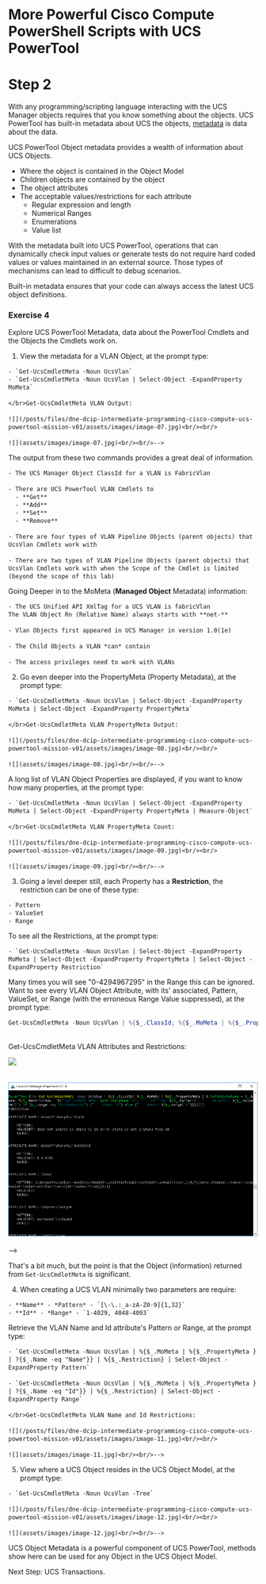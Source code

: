 # More Powerful Cisco Compute PowerShell Scripts with UCS PowerTool

# Step 2

With any programming/scripting language interacting with the
UCS Manager objects requires that you know something about the objects. UCS PowerTool has built-in metadata about UCS the objects, [metadata](https://en.wikipedia.org/wiki/Metadata) is data about the data.

UCS PowerTool Object metadata provides a wealth of information about UCS Objects.

  - Where the object is contained in the Object Model
  - Children objects are contained by the object
  - The object attributes
  - The acceptable values/restrictions for each attribute
    - Regular expression and length
    - Numerical Ranges
    - Enumerations
    - Value list

  With the metadata built into UCS PowerTool, operations that can dynamically check input values or generate tests do not require hard coded values or values maintained in an external source. Those types of mechanisms can lead to difficult to debug scenarios.

  Built-in metadata ensures that your code can always access the latest UCS object definitions.

### Exercise 4

Explore UCS PowerTool Metadata, data about the PowerTool Cmdlets and the Objects the Cmdlets work on.

  1. View the metadata for a VLAN Object, at the prompt type:

    - `Get-UcsCmdletMeta -Noun UcsVlan`
    - `Get-UcsCmdletMeta -Noun UcsVlan | Select-Object -ExpandProperty MoMeta`

    </br>Get-UcsCmdletMeta VLAN Output:

    ![](/posts/files/dne-dcip-intermediate-programming-cisco-compute-ucs-powertool-mission-v01/assets/images/image-07.jpg)<br/><br/>

    ![](assets/images/image-07.jpg)<br/><br/>-->

  The output from these two commands provides a great deal of information.

    - The UCS Manager Object ClassId for a VLAN is FabricVlan

    - There are UCS PowerTool VLAN Cmdlets to
      - **Get**
      - **Add**
      - **Set**
      - **Remove**

    - There are four types of VLAN Pipeline Objects (parent objects) that UcsVlan Cmdlets work with

    - There are two types of VLAN Pipeline Objects (parent objects) that UcsVlan Cmdlets work with when the Scope of the Cmdlet is limited (beyond the scope of this lab)

  Going Deeper in to the MoMeta (**Managed Object** Metadata) information:

    - The UCS Unified API XmlTag for a UCS VLAN is fabricVlan
    The VLAN Object Rn (Relative Name) always starts with **net-**

    - Vlan Objects first appeared in UCS Manager in version 1.0(1e)

    - The Child Objects a VLAN *can* contain

    - The access privileges need to work with VLANs

  2. Go even deeper into the PropertyMeta (Property Metadata), at the prompt type:

    - `Get-UcsCmdletMeta -Noun UcsVlan | Select-Object -ExpandProperty MoMeta | Select-Object -ExpandProperty PropertyMeta`

    </br>Get-UcsCmdletMeta VLAN PropertyMeta Output:

    ![](/posts/files/dne-dcip-intermediate-programming-cisco-compute-ucs-powertool-mission-v01/assets/images/image-08.jpg)<br/><br/>

    ![](assets/images/image-08.jpg)<br/><br/>-->

  A long list of VLAN Object Properties are displayed, if you want to know how many properties, at the prompt type:

    - `Get-UcsCmdletMeta -Noun UcsVlan | Select-Object -ExpandProperty MoMeta | Select-Object -ExpandProperty PropertyMeta | Measure-Object`

    </br>Get-UcsCmdletMeta VLAN PropertyMeta Count:

    ![](/posts/files/dne-dcip-intermediate-programming-cisco-compute-ucs-powertool-mission-v01/assets/images/image-09.jpg)<br/><br/>

    ![](assets/images/image-09.jpg)<br/><br/>-->

  3. Going a level deeper still, each Property has a **Restriction**, the restriction can be one of these type:

    - Pattern
    - ValueSet
    - Range

  To see all the Restrictions, at the prompt type:

    - `Get-UcsCmdletMeta -Noun UcsVlan | Select-Object -ExpandProperty MoMeta | Select-Object -ExpandProperty PropertyMeta | Select-Object -ExpandProperty Restriction`


  Many times you will see "0-4294967295" in the Range this can be ignored. Want to see every VLAN Object Attribute, with its' associated, Pattern, ValueSet, or Range (with the erroneous Range Value suppressed), at the prompt type:

  ```PowerShell
  Get-UcsCmdletMeta -Noun UcsVlan | %{$_.ClassId; %{$_.MoMeta | %{$_.PropertyMeta | %{$attributeName = $_.Name; %{$_.Restriction | %{"`nATTRIBUTE NAME: $attributeName `n", "    PATTERN: $($_.Pattern)", "    VALUESET: $($_.ValueSet)"; if ($_.Range -eq "0-4294967295") {"    RANGE:`n"} else {"    RANGE: $($_.Range)`n"}}}}}}}
  ```

  </br>Get-UcsCmdletMeta VLAN Attributes and Restrictions:

  ![](/posts/files/dne-dcip-intermediate-programming-cisco-compute-ucs-powertool-mission-v01/assets/images/image-10.jpg)<br/><br/>

  ![](assets/images/image-10.jpg)<br/><br/>-->

  That's a bit much, but the point is that the Object (information) returned from `Get-UcsCmdletMeta` is significant.

  4. When creating a UCS VLAN minimally two parameters are require:

    - **Name** - *Pattern* - `[\-\.:_a-zA-Z0-9]{1,32}`
    - **Id** - *Range* - `1-4029, 4048-4093`

  Retrieve the VLAN Name and Id attribute's Pattern or Range, at the prompt type:

    - `Get-UcsCmdletMeta -Noun UcsVlan | %{$_.MoMeta | %{$_.PropertyMeta } | ?{$_.Name -eq "Name"}} | %{$_.Restriction} | Select-Object -ExpandProperty Pattern`

    - `Get-UcsCmdletMeta -Noun UcsVlan | %{$_.MoMeta | %{$_.PropertyMeta } | ?{$_.Name -eq "Id"}} | %{$_.Restriction} | Select-Object -ExpandProperty Range`

    </br>Get-UcsCmdletMeta VLAN Name and Id Restrictions:

    ![](/posts/files/dne-dcip-intermediate-programming-cisco-compute-ucs-powertool-mission-v01/assets/images/image-11.jpg)<br/><br/>

    ![](assets/images/image-11.jpg)<br/><br/>-->

  5. View where a UCS Object resides in the UCS Object Model, at the prompt type:

    - `Get-UcsCmdletMeta -Noun UcsVlan -Tree`

    ![](/posts/files/dne-dcip-intermediate-programming-cisco-compute-ucs-powertool-mission-v01/assets/images/image-12.jpg)<br/><br/>

    ![](assets/images/image-12.jpg)<br/><br/>-->

  UCS Object Metadata is a powerful component of UCS PowerTool, methods show here can be used for any Object in the UCS Object Model.

Next Step: UCS Transactions.

